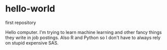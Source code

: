 # hello-world
first repository

Hello computer. I'm trying to learn machine learning and other fancy things they write in job postings. Also R and Python so I don't have to always rely on stupid expensive SAS.
